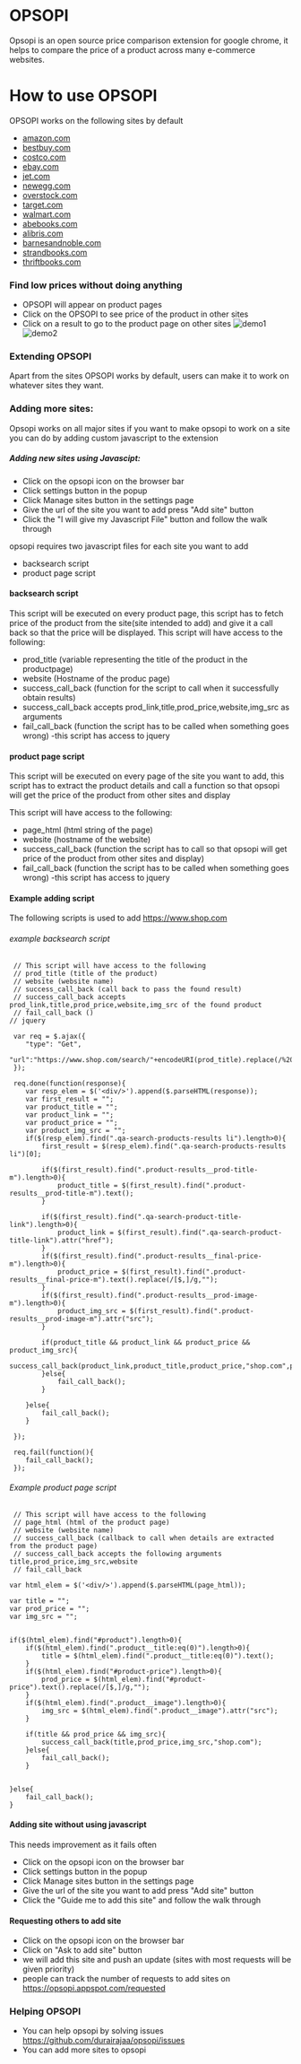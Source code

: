 # OPSOPI

Opsopi is an open source price comparison extension for google chrome, it helps to compare the price of a product across many e-commerce websites.
  
# How to use OPSOPI

OPSOPI works on the following sites by default
- [amazon.com](https://www.amazon.com)
- [bestbuy.com](https://www.bestbuy.com)
- [costco.com](https://www.costco.com)
- [ebay.com](https://www.ebay.com/)
- [jet.com](https://jet.com/)
- [newegg.com](https://www.newegg.com)
- [overstock.com](https://www.overstock.com)
- [target.com](https://www.target.com)
- [walmart.com](https://www.walmart.com)
- [abebooks.com](https://www.abebooks.com)
- [alibris.com](https://www.alibris.com)
- [barnesandnoble.com](https://www.barnesandnoble.com/)
- [strandbooks.com](https://www.strandbooks.com/)
- [thriftbooks.com](https://www.thriftbooks.com/)


### Find low prices without doing anything
- OPSOPI will appear on product pages
- Click on the OPSOPI to see price of the product in other sites
- Click on a result to go to the product page on other sites
![demo1](./demo.gif)
![demo2](./demo2.gif)

### Extending OPSOPI
Apart from the sites OPSOPI works by default, users can make it to work on whatever sites they want.


  ### Adding more sites:
Opsopi works on all major sites if you want to make opsopi to work on a site you can do by adding
custom javascript to the extension 

##### Adding new sites using Javascipt:

- Click on the opsopi icon on the browser bar
- Click settings button in the popup
- Click Manage sites button in the settings page
- Give the url of the site you want to add press "Add site" button
- Click the "I will give my Javascript File" button and follow the walk through
 
opsopi requires two javascript files for each site you want to add
- backsearch script
- product page script

#### backsearch script
This script will be executed on every product page, this script has to fetch price of the product from the site(site intended to add) and give it a call back so that the price will be displayed.
This script will have access to the following:
- prod_title (variable representing the title of the product in the productpage)
- website (Hostname of the produc page)
- success_call_back (function for the script to call when it successfully obtain results)
- success_call_back accepts prod_link,title,prod_price,website,img_src as arguments
- fail_call_back (function the script has to be called when something goes wrong)
-this script has access to jquery 

#### product page script
This script will be executed on every page of the site you want to add, this script has to extract the product details and call a function so that opsopi will get the price of the product from other sites and display

This script will have access to the following:
- page_html (html string of the page)
- website (hostname of the website)
- success_call_back (function the script has to call so that opsopi will get price of the product from other sites and display)
- fail_call_back (function the script has to be called when something goes wrong)
-this script has access to jquery 

#### Example adding script
The following scripts is used to add https://www.shop.com

###### example backsearch script
```
 // This script will have access to the following
 // prod_title (title of the product)
 // website (website name)
 // success_call_back (call back to pass the found result)
 // success_call_back accepts prod_link,title,prod_price,website,img_src of the found product
 // fail_call_back ()
// jquery

 var req = $.ajax({
 	"type": "Get",
 	"url":"https://www.shop.com/search/"+encodeURI(prod_title).replace(/%20/g,"+")
 });

 req.done(function(response){
 	var resp_elem = $('<div/>').append($.parseHTML(response));
 	var first_result = "";
 	var product_title = "";
 	var product_link = "";
 	var product_price = "";
 	var product_img_src = "";
 	if($(resp_elem).find(".qa-search-products-results li").length>0){
 		first_result = $(resp_elem).find(".qa-search-products-results li")[0];

	 	if($(first_result).find(".product-results__prod-title-m").length>0){
	 		product_title = $(first_result).find(".product-results__prod-title-m").text();
	 	}

	 	if($(first_result).find(".qa-search-product-title-link").length>0){
	 		product_link = $(first_result).find(".qa-search-product-title-link").attr("href");
	 	}
	 	if($(first_result).find(".product-results__final-price-m").length>0){
	 		product_price = $(first_result).find(".product-results__final-price-m").text().replace(/[$,]/g,"");
	 	}
	 	if($(first_result).find(".product-results__prod-image-m").length>0){
	 		product_img_src = $(first_result).find(".product-results__prod-image-m").attr("src");
	 	}

	 	if(product_title && product_link && product_price && product_img_src){
	 		success_call_back(product_link,product_title,product_price,"shop.com",product_img_src);
	 	}else{
	 		fail_call_back();
	 	}

 	}else{
 		fail_call_back();
 	}

 });

 req.fail(function(){
 	fail_call_back();
 });
```

###### Example product page script

```
 // This script will have access to the following
 // page_html (html of the product page)
 // website (website name)
 // success_call_back (callback to call when details are extracted from the product page)
 // success_call_back accepts the following arguments title,prod_price,img_src,website
 // fail_call_back

var html_elem = $('<div/>').append($.parseHTML(page_html));

var title = "";
var prod_price = "";
var img_src = "";


if($(html_elem).find("#product").length>0){
	if($(html_elem).find(".product__title:eq(0)").length>0){
		title = $(html_elem).find(".product__title:eq(0)").text();
	}
	if($(html_elem).find("#product-price").length>0){
		prod_price = $(html_elem).find("#product-price").text().replace(/[$,]/g,"");
	}
	if($(html_elem).find(".product__image").length>0){
		img_src = $(html_elem).find(".product__image").attr("src");
	}

	if(title && prod_price && img_src){
		success_call_back(title,prod_price,img_src,"shop.com");
	}else{
		fail_call_back();	
	}
	

}else{
	fail_call_back();
}
```
#### Adding site without using javascript
This needs improvement as it fails often
- Click on the opsopi icon on the browser bar
- Click settings button in the popup
- Click Manage sites button in the settings page
- Give the url of the site you want to add press "Add site" button
- Click the "Guide me to add this site" and follow the walk through

#### Requesting others to add site
- Click on the opsopi icon on the browser bar
- Click on "Ask to add site" button
- we will add this site and push an update (sites with most requests will be given priority)
- people can track the number of requests to add sites on https://opsopi.appspot.com/requested

### Helping OPSOPI
- You can help opsopi by solving issues https://github.com/durairajaa/opsopi/issues
- You can add more sites to opsopi
